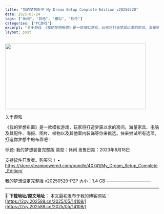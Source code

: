 ```yaml
---
title: "我的梦想卧室 My Dream Setup Complete Edition v20250520"
date: 2025-05-24
tags: ["休闲", "其他", "模拟", "软件"]
categories: ["PC游戏"]
excerpt: "关于游戏 《我的梦想布置》是一款模拟游戏，玩家将打造梦寐以求的房间。海量家具、电脑及其配件、海报、图片、植物以及其他室内装饰等你来挑选。快来尝试所有选项，打造你梦想中的布置吧！ 标题: 我的梦想装备完整版 类型：休闲 发售日期：2023年8月18日 支持软件开发者。购买它！ • https://st&hellip;"
layout: post
---
```


<img src="https://2cy.202588.cn/wp-content/uploads/2025/05/2025052403300525.jpg" alt="" width="460" height="215" class="aligncenter size-full wp-image-14109" />


关于游戏

《我的梦想布置》是一款模拟游戏，玩家将打造梦寐以求的房间。海量家具、电脑及其配件、海报、图片、植物以及其他室内装饰等你来挑选。快来尝试所有选项，打造你梦想中的布置吧！

标题: 我的梦想装备完整版
类型：休闲
发售日期：2023年8月18日

支持软件开发者。购买它！
• https://store.steampowered.com/bundle/40741/My_Dream_Setup_Complete_Edition/

我的梦想设定完整版 v20250520-P2P
大小：1.4 GB
——————————- 

---
📖 **下载地址/原文地址：** 本文最初发布于我的博客网站：[https://2cy.202588.cn/2025/05/14108/](https://2cy.202588.cn/2025/05/14108/)
